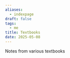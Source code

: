 ```yaml
---
aliases:
  - indexpage
draft: false
tags:
  - me
title: Textbooks
date: 2025-05-08
---
```


Notes from various textbooks
